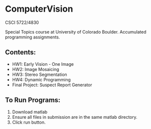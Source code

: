 # ComputerVision
CSCI 5722/4830

Special Topics course at University of Colorado Boulder. Accumulated programming assignments.

## Contents:
* HW1: Early Vision - One Image
* HW2: Image Mosaicing
* HW3: Stereo Segmentation
* HW4: Dynamic Programming
* Final Project: Suspect Report Generator

## To Run Programs: 
1. Download matlab
2. Ensure all files in submission are in the same matlab directory. 
3. Click run button. 
